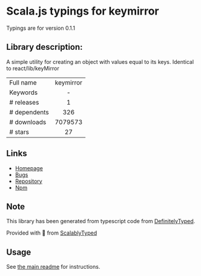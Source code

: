 
# Scala.js typings for keymirror

Typings are for version 0.1.1

## Library description:
A simple utility for creating an object with values equal to its keys. Identical to react/lib/keyMirror

|                    |                 |
| ------------------ | :-------------: |
| Full name          | keymirror |
| Keywords           | - |
| # releases         | 1 |
| # dependents       | 326 |
| # downloads        | 7079573 |
| # stars            | 27 |

## Links
- [Homepage](https://github.com/STRML/keyMirror)
- [Bugs](https://github.com/STRML/keyMirror/issues)
- [Repository](https://github.com/STRML/keyMirror)
- [Npm](https://www.npmjs.com/package/keymirror)
    


## Note
This library has been generated from typescript code from [DefinitelyTyped](https://definitelytyped.org).

Provided with :purple_heart: from [ScalablyTyped](https://github.com/oyvindberg/ScalablyTyped)

## Usage
See [the main readme](../../readme.md) for instructions.



